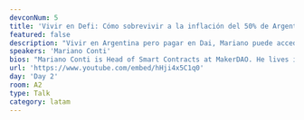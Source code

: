 ```yaml
---
devconNum: 5
title: 'Vivir en Defi: Cómo sobrevivir a la inflación del 50% de Argentina'
featured: false
description: "Vivir en Argentina pero pagar en Dai, Mariano puede acceder a sistemas financieros que normalmente no están disponibles para nosotros.\n\nQuiere mostrar cómo el movimiento DeFi de Ethereum ha estado funcionando bien durante los últimos 2 años, mediante el apalancamiento del Dai y las plataformas de préstamos secundarios, y cómo esto está cambiando la realidad financiera para la gente de las economías en desarrollo."
speakers: 'Mariano Conti'
bios: "Mariano Conti is Head of Smart Contracts at MakerDAO. He lives in Argentina where he takes advantage of the Decentralized Finance movement to enjoy a stable economy in an unstable country. His work includes creating the first version of Maker's Oracles which power the Dai Credit System and most of DeFi."
url: 'https://www.youtube.com/embed/hHji4x5C1q0'
day: 'Day 2'
room: A2
type: Talk
category: latam
---
```

